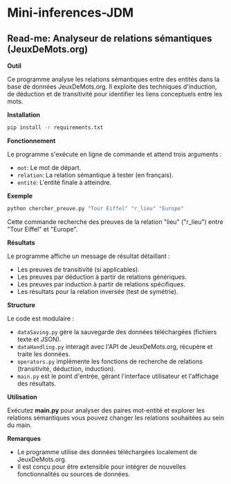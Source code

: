# Mini-inferences-JDM
## Read-me: Analyseur de relations sémantiques (JeuxDeMots.org)

**Outil**

Ce programme analyse les relations sémantiques entre des entités dans la base de données JeuxDeMots.org. Il exploite des techniques d'induction, de déduction et de transitivité pour identifier les liens conceptuels entre les mots.

**Installation**

```bash
pip install -r requirements.txt
```

**Fonctionnement**

Le programme s'exécute en ligne de commande et attend trois arguments :

* `mot`: Le mot de départ.
* `relation`: La relation sémantique à tester (en français).
* `entité`: L'entité finale à atteindre.

**Exemple**

```bash
python chercher_preuve.py "Tour Eiffel" "r_lieu" "Europe"
```

Cette commande recherche des preuves de la relation "lieu" ("r_lieu") entre "Tour Eiffel" et "Europe".

**Résultats**

Le programme affiche un message de résultat détaillant :

* Les preuves de transitivité (si applicables).
* Les preuves par déduction à partir de relations génériques.
* Les preuves par induction à partir de relations spécifiques.
* Les résultats pour la relation inversée (test de symétrie).

**Structure**

Le code est modulaire :

* `dataSaving.py` gère la sauvegarde des données téléchargées (fichiers texte et JSON).
* `dataHandling.py` interagit avec l'API de JeuxDeMots.org, récupère et traite les données.
* `operators.py` implémente les fonctions de recherche de relations (transitivité, déduction, induction).
* `main.py` est le point d'entrée, gérant l'interface utilisateur et l'affichage des résultats.

**Utilisation**

Exécutez **main.py** pour analyser des paires mot-entité et explorer les relations sémantiques vous pouvez changer les relations souhaitées au sein du main.

**Remarques**

* Le programme utilise des données téléchargées localement de JeuxDeMots.org.
* Il est conçu pour être extensible pour intégrer de nouvelles fonctionnalités ou sources de données.


